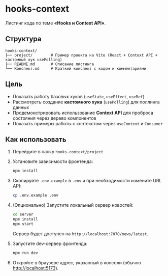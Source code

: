# hooks-context

Листинг кода по теме **«Hooks и Context API»**.

## Структура

```
hooks-context/
├── project/        # Пример проекта на Vite (React + Context API + кастомный хук usePolling)
├── README.md       # Описание листинга
└── Конспект.md     # Краткий конспект с кодом и комментариями
```

## Цель

* Показать работу базовых хуков (`useState`, `useEffect`, `useRef`)
* Рассмотреть создание **кастомного хука** (`usePolling`) для поллинга данных
* Продемонстрировать использование **Context API** для проброса состояния через дерево компонентов
* Показать примеры работы с контекстом через `useContext` и `Consumer`

## Как использовать

1. Перейдите в папку `hooks-context/project`
2. Установите зависимости фронтенда:

   ```bash
   npm install
   ```
3. Скопируйте `.env.example` в `.env` и при необходимости измените URL API:

   ```bash
   cp .env.example .env
   ```
4. (Опционально) Запустите локальный сервер новостей:

   ```bash
   cd server
   npm install
   npm start
   ```

   Сервер будет доступен на `http://localhost:7070/news/latest`.
5. Запустите dev-сервер фронтенда:

   ```bash
   npm run dev
   ```
6. Откройте в браузере адрес, указанный в консоли (обычно [http://localhost:5173](http://localhost:5173)).
